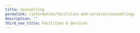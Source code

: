 ```yaml
---
title: Counselling
permalink: /information/facilities-and-services/counselling/
description: ""
third_nav_title: Facilities & Services
---
```

